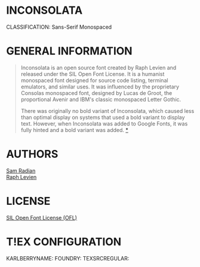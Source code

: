 INCONSOLATA
===========
CLASSIFICATION: Sans-Serif Monospaced


GENERAL INFORMATION
===================

> Inconsolata is an open source font created by Raph Levien and
> released under the SIL Open Font License. It is a humanist
> monospaced font designed for source code listing, terminal
> emulators, and similar uses. It was influenced by the proprietary
> Consolas monospaced font, designed by Lucas de Groot,
> the proportional Avenir and IBM's classic monospaced Letter Gothic.
> 
> There was originally no bold variant of Inconsolata, which caused
> less than optimal display on systems that used a bold variant to
> display text. However, when Inconsolata was added to Google Fonts,
> it was fully hinted and a bold variant was added.
> [*](https://en.wikipedia.org/wiki/Inconsolata)


AUTHORS
=======
[Sam Radian](http://typostyle.com/cat/reg/cnr/)    
[Raph Levien]()


LICENSE
=======
[SIL Open Font License (OFL)](http://scripts.sil.org/OFL)



T!EX CONFIGURATION
=================
KARLBERRYNAME:
FOUNDRY:
TEXSRCREGULAR:

